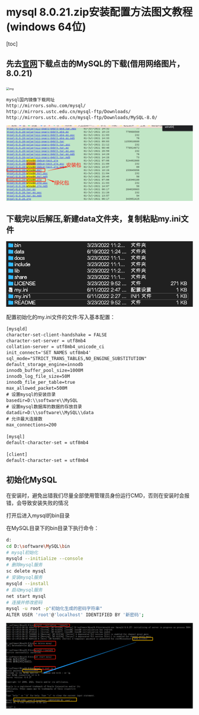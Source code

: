 # mysql 8.0.21.zip安装配置方法图文教程(windows 64位)

[toc]

## 先去[**官网**](https://dev.mysql.com/downloads/mysql/)**下载点击的MySQL的下载(借用网络图片，8.0.21)**

<img src="https://img.jbzj.com/file_images/article/201910/2019103084641336.jpg" alt="img" style="zoom: 50%;" />

```
mysql国内镜像下载网址
http://mirrors.sohu.com/mysql/
http://mirrors.ustc.edu.cn/mysql-ftp/Downloads/
http://mirrors.ustc.edu.cn/mysql-ftp/Downloads/MySQL-8.0/
```

<img src="imgs/image-20211214220413176.png" alt="image-20211214220413176" style="zoom:50%;" />

## 下载完以后解压,新建data文件夹，复制粘贴my.ini文件

![image-20220621213507815](img/image-20220621213507815.png)

配置初始化的my.ini文件的文件:写入基本配置：

```
[mysqld] 
character-set-client-handshake = FALSE 
character-set-server = utf8mb4
collation-server = utf8mb4_unicode_ci 
init_connect='SET NAMES utf8mb4'
sql_mode="STRICT_TRANS_TABLES,NO_ENGINE_SUBSTITUTION"
default_storage_engine=innodb
innodb_buffer_pool_size=1000M
innodb_log_file_size=50M
innodb_file_per_table=true
max_allowed_packet=500M
# 设置mysql的安装目录
basedir=D:\\software\\MySQL
# 设置mysql数据库的数据的存放目录
datadir=D:\\software\\MySQL\\data
# 允许最大连接数
max_connections=200
 
[mysql]
default-character-set = utf8mb4
 
[client]
default-character-set = utf8mb4
```

## 初始化MySQL

在安装时，避免出错我们尽量全部使用管理员身份运行CMD，否则在安装时会报错，会导致安装失败的情况

打开后进入mysql的bin目录

在MySQL目录下的bin目录下执行命令：

```bash
d:
cd D:\software\MySQL\bin
# mysql初始化
mysqld --initialize --console
# 删除mysql服务
sc delete mysql 
# 安装mysql服务 
mysqld --install
# 启动mysql服务
net start mysql
# 连接并修改密码
mysql -u root -p"初始化生成的密码字符串"
ALTER USER 'root'@'localhost' IDENTIFIED BY '新密码';
```

<img src="imgs/image-20211214221116172.png" alt="image-20211214221116172" style="zoom:50%;" />

